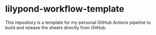 # lilypond-workflow-template
This repository is a template for my personal GitHub Actions pipeline to build and release the sheets directly from GitHub.
